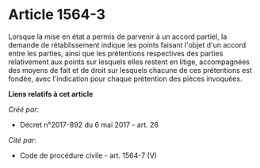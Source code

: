 # Article 1564-3

Lorsque la mise en état a permis de parvenir à un accord partiel, la demande de rétablissement indique les points faisant
l'objet d'un accord entre les parties, ainsi que les prétentions respectives des parties relativement aux points sur lesquels
elles restent en litige, accompagnées des moyens de fait et de droit sur lesquels chacune de ces prétentions est fondée, avec
l'indication pour chaque prétention des pièces invoquées.

**Liens relatifs à cet article**

_Créé par_:

  - Décret n°2017-892 du 6 mai 2017 - art. 26

_Cité par_:

  - Code de procédure civile - art. 1564-7 (V)
